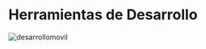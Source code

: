 # Herramientas de Desarrollo
![desarrollomovil](https://user-images.githubusercontent.com/85133157/192169514-bdb39c46-4062-4974-a0c4-fb9f04be64d2.png)
